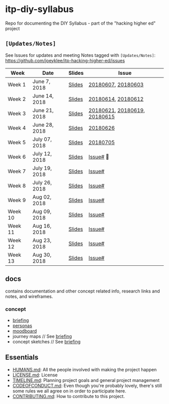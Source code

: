 # itp-diy-syllabus
Repo for documenting the DIY Syllabus - part of the "hacking higher ed" project

## `[Updates/Notes]` 
See Issues for updates and meeting Notes tagged with `[Updates/Notes]`:
https://github.com/joeyklee/itp-hacking-higher-ed/issues

| Week       | Date          | Slides    | Issue      |
| ---------- | ------------- | ----------| ---------- |
| Week 1     | June 7, 2018  | [Slides](https://docs.google.com/presentation/d/1hXr2e4Wup86X4Hq2g7QLGCRyHqF2oYQiBXTelpFfoBw/edit?usp=sharing) | [20180607](https://github.com/joeyklee/itp-diy-syllabus/issues/9), [20180603](https://github.com/joeyklee/itp-diy-syllabus/issues/7) |
| Week 2     | June 14, 2018  | [Slides](https://docs.google.com/presentation/d/1s5cj6sMfjQ82hUabvhXYzMQOGyA1bUxj2cXIY-rdBp8/edit?usp=sharing) | [20180614](https://github.com/joeyklee/itp-diy-syllabus/issues/13), [20180612](https://github.com/joeyklee/itp-diy-syllabus/issues/12) |
| Week 3     | June 21, 2018  | [Slides](https://docs.google.com/presentation/d/1oHvoyg4f_30YHd53dSvAT2cjzD0RZ2EaN9PcL1zE7vk/edit?usp=sharing) | [20180621](https://github.com/joeyklee/itp-diy-syllabus/issues/17), [20180619](https://github.com/joeyklee/itp-diy-syllabus/issues/15), [20180615](https://github.com/joeyklee/itp-diy-syllabus/issues/14) |
| Week 4     | June 28, 2018  | [Slides](https://docs.google.com/presentation/d/1iPBk2P695OF-J2qb-zQOwe796sJfpqdY39j3l4tNIJU/edit?usp=sharing) | [20180626](https://github.com/joeyklee/itp-diy-syllabus/issues/22) |
| Week 5     | July 07, 2018  | [Slides](https://docs.google.com/presentation/d/1fxlmlrqK9ToM4nNNNKgsQFruHHxCQNwp97qA0woWZOA/edit?usp=sharing) | [20180705](https://github.com/joeyklee/itp-diy-syllabus/issues/24) |
| Week 6      | July 12, 2018  | [Slides]() | [Issue#]() 📍 |
| Week 7      | July 19, 2018  | [Slides]() | [Issue#]() |
| Week 8      | July 26, 2018  | [Slides]() | [Issue#]() |
| Week 9      | Aug  02, 2018  | [Slides]() | [Issue#]() |
| Week 10     | Aug  09, 2018  | [Slides]() | [Issue#]() |
| Week 11     | Aug  16, 2018  | [Slides]() | [Issue#]() |
| Week 12     | Aug  23, 2018  | [Slides]() | [Issue#]() |
| Week 13     | Aug  30, 2018  | [Slides]() | [Issue#]() |




## docs

contains documentation and other concept related info, research links and notes, and wireframes.

### concept

* [briefing](https://docs.google.com/document/d/14wtkBoX1fbWLUpeSw2PBLTRhv4-qsjQtfIXQNBGMFLE/edit?usp=sharing)
* [personas](https://docs.google.com/presentation/d/123tP9MThbqVtYEYukDsGyDexfvQCatvXaWpWvNcjnX0/edit?usp=sharing)
* [moodboard](https://docs.google.com/presentation/d/1aA80h4-t3FuK8H1JkA_M12orFMegoaA-c_IxaWGZGEs/edit?usp=sharing)
* journey maps // See [briefing](https://docs.google.com/document/d/14wtkBoX1fbWLUpeSw2PBLTRhv4-qsjQtfIXQNBGMFLE/edit?usp=sharing)
* concept sketches // See [briefing](https://docs.google.com/document/d/14wtkBoX1fbWLUpeSw2PBLTRhv4-qsjQtfIXQNBGMFLE/edit?usp=sharing)


## Essentials

- [HUMANS.md](): All the people involved with making the project happen
- [LICENSE.md]():  License
- [TIMELINE.md](): Planning project goals and general project management
- [CODEOFCONDUCT.md](): Even though you're probably lovely, there's still some rules we all agree on in order to participate here.
- [CONTRIBUTING.md](): How to contribute to this project.

